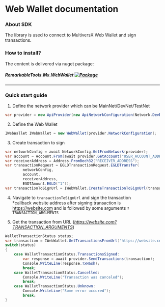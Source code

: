 # Web Wallet documentation

### About SDK
The library is used to connect to MultiversX Web Wallet and sign transactions.

### How to install?
The content is delivered via nuget package:
##### RemarkableTools.Mx.WebWallet [![Package](https://img.shields.io/nuget/v/RemarkableTools.Mx.WebWallet)](https://www.nuget.org/packages/RemarkableTools.Mx.WebWallet/)

---

### Quick start guide
1. Define the network provider which can be MainNet/DevNet/TestNet
```csharp
var provider = new ApiProvider(new ApiNetworkConfiguration(Network.DevNet));
```

2. Define the Web Wallet
```csharp
IWebWallet IWebWallet = new WebWallet(provider.NetworkConfiguration);
```

3. Create transaction to sign
```csharp
var networkConfig = await NetworkConfig.GetFromNetwork(provider);
var account = Account.From(await provider.GetAccount("USER_ACCOUNT_ADDRESS"));
var receiverAddress = Address.FromBech32("RECEIVER_ADDRESS");
var transactionRequest = EGLDTransactionRequest.EGLDTransfer(
        networkConfig,
        account,
        receiverAddress,
        ESDTAmount.EGLD("1"));
var transactionToSignUrl = IWebWallet.CreateTransactionToSignUrl(transactionRequest, "https://website.com");
```
4. Navigate to `transactionToSignUrl` and sign the transaction<br />
*callback website address after signing transaction is https://website.com and is followed by some arguments `?TRANSACTION_ARGUMENTS`

5. Get the transaction from URL (*https://website.com?TRANSACTION_ARGUMENTS*)
```csharp
WalletTransactionStatus status;
var transaction = IWebWallet.GetTransactionsFromUrl("https://website.com?TRANSACTION_ARGUMENTS", out status);
switch(status)
{
    case WalletTransactionStatus.TransactionsSigned:
        var response = await provider.SendTransactions(transaction);
        Console.WriteLine(response.TxHash);
        break;
    case WalletTransactionStatus.Cancelled:
        Console.WriteLine("Transaction was canceled");
        break;
    case WalletTransactionStatus.Unknown:
        Console.WriteLine("Some error occured");
        break;
}
```
